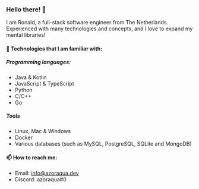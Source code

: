 ### Hello there! 👋
I am Ronald, a full-stack software engineer from The Netherlands.  
Experienced with many technologies and concepts, and I love to expand my mental libraries!

#### 🔨 Technologies that I am familiar with:
##### Programming languages:
- Java & Kotlin
- JavaScript & TypeScript
- Python
- C/C++
- Go
##### Tools
- Linux, Mac & Windows
- Docker
- Various databases (such as MySQL, PostgreSQL, SQLite and MongoDB)

#### 📫 How to reach me: 
- Email: info@azoraqua.dev
- Discord: azoraqua#0

